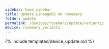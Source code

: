 ```yaml
---
sidebar: home_sidebar
title: Update LineageOS on rosemary
folder: update
permalink: /devices/rosemary/update/variant1/
device: rosemary_variant1
---
```

{% include templates/device_update.md %}
